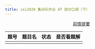 ```yaml
---
title: ioi2020 集训队作业 AT 部分口胡（下）
---
```


<center>
    <a href="/posts/?page=1&postid=51">前情提要</a>
</center>

| 题号 | 题目名 | 状态 | 是否看题解 |
| :--: | :----: | :--: | :--------: |
|      |        |      |            |

